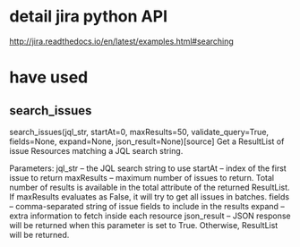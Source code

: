 
# detail jira python API 
http://jira.readthedocs.io/en/latest/examples.html#searching



# have used 
## search_issues

search_issues(jql_str, startAt=0, maxResults=50, validate_query=True, fields=None, expand=None, json_result=None)[source]
Get a ResultList of issue Resources matching a JQL search string.

Parameters:	
jql_str – the JQL search string to use
startAt – index of the first issue to return
maxResults – maximum number of issues to return. Total number of results is available in the total attribute of the returned ResultList. If maxResults evaluates as False, it will try to get all issues in batches.
fields – comma-separated string of issue fields to include in the results
expand – extra information to fetch inside each resource
json_result – JSON response will be returned when this parameter is set to True. Otherwise, ResultList will be returned.


